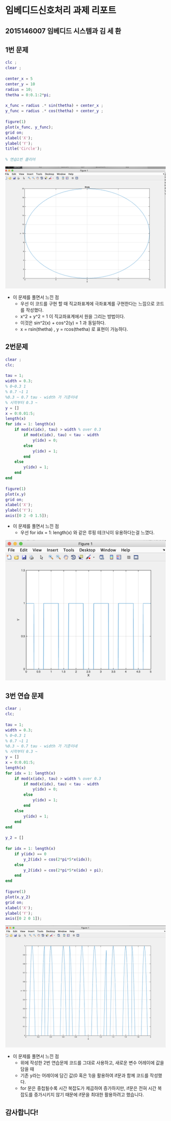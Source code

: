 # 임베디드신호처리 과제 리포트

## 2015146007 임베디드 시스템과 김 세 환


##  1번 문제

```matlab
clc ;
clear ;

center_x = 5
center_y = 10
radius = 10;
thetha = 0:0.1:2*pi;

x_func = radius .* sin(thetha) + center_x ;
y_func = radius .* cos(thetha) + center_y ;

figure(1)
plot(x_func, y_func);
grid on;
xlabel('X');
ylabel('Y');
title('Circle');

% 연습1번 클리어
```
![1](./images/5.png)

* 이 문제를 풀면서 느낀 점
    - 우선 이 코드를 구현 할 때 직교좌표계에 극좌표계를 구현한다는 느낌으로 코드를 작성했다.
    - x^2 + y^2 = 1 이 직교좌표계에서 원을 그리는 방법이다.
    - 이것은 sin^2(x) + cos^2(y) = 1 과 동일하다.
    - x = rsin(thetha) , y = rcos(thetha) 로 표현이 가능하다.

## 2번문제

```matlab
clear ;
clc;

tau = 1;
width = 0.3;
% 0~0.3 1 
% 0.7 ~1 1
%0.3 ~ 0.7 tau - width 가 기준이네
% 시작부터 0.3 ~ 
y = []
x = 0:0.01:5;
length(x)
for idx = 1: length(x)
    if mod(x(idx), tau) > width % over 0.3
        if mod(x(idx), tau) < tau - width
            y(idx) = 0;
        else
            y(idx) = 1;
        end
    else
        y(idx) = 1;
    end
end

figure(1)
plot(x,y)
grid on;
xlabel('X');
ylabel('Y');
axis([0 2 -0 1.5]);

```

* 이 문제를 풀면서 느낀 점
    - 우선 for idx = 1: length(x) 와 같은 루핑 테크닉이 유용하다는걸 느꼈다.

![3](./images/3.png)


## 3번 연습 문제

```matlab
clear ;
clc;

tau = 1;
width = 0.3;
% 0~0.3 1 
% 0.7 ~1 1
%0.3 ~ 0.7 tau - width 가 기준이네
% 시작부터 0.3 ~ 
y = []
x = 0:0.01:5;
length(x)
for idx = 1: length(x)
    if mod(x(idx), tau) > width % over 0.3
        if mod(x(idx), tau) < tau - width
            y(idx) = 0;
        else
            y(idx) = 1;
        end
    else
        y(idx) = 1;
    end
end

y_2 = []

for idx = 1: length(x)
    if y(idx) == 0
        y_2(idx) = cos(2*pi*5*x(idx));
    else
        y_2(idx) = cos(2*pi*5*x(idx) + pi);
    end
end

figure(1)
plot(x,y_2)
grid on;
xlabel('X');
ylabel('Y');
axis([0 2 0 1]);

```

![4](./images/4.png)


* 이 문제를 풀면서 느낀 점
    - 위에 작성한 2번 연습문제 코드를 그대로 사용하고, 새로운 변수 어레이에 값을 담을 때
    - 기존 y라는 어레이에 담긴 값(0 혹은 1)을 활용하여 if문과 함께 코드를 작성했다.
    - for 문은 중첩될수록 시간 복잡도가 제곱하여 증가하지만, if문은 전혀 시간 복잡도를 증가시키지 않기 때문에 if문을 최대한 활용하려고 했습니다.


## 감사합니다!